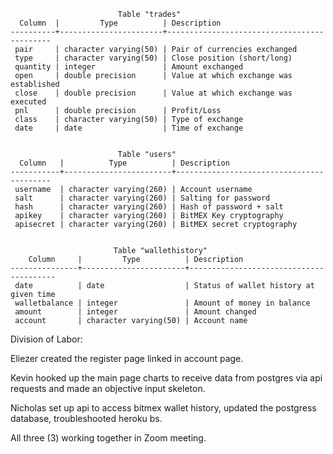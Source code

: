 
```
                        Table "trades"
  Column  |         Type          | Description
----------+-----------------------+--------------------------------------------
 pair     | character varying(50) | Pair of currencies exchanged
 type     | character varying(50) | Close position (short/long)       
 quantity | integer               | Amount exchanged
 open     | double precision      | Value at which exchange was established
 close    | double precision      | Value at which exchange was executed
 pnl      | double precision      | Profit/Loss
 class    | character varying(50) | Type of exchange
 date     | date                  | Time of exchange          


                        Table "users"
  Column   |          Type          | Description
-----------+------------------------+------------------------------------------
 username  | character varying(260) | Account username
 salt      | character varying(260) | Salting for password
 hash      | character varying(260) | Hash of password + salt
 apikey    | character varying(260) | BitMEX Key cryptography
 apisecret | character varying(260) | BitMEX secret cryptography
 
 
                       Table "wallethistory"
    Column     |         Type          | Description
---------------+-----------------------+----------------------------------------
 date          | date                  | Status of wallet history at given time
 walletbalance | integer               | Amount of money in balance   
 amount        | integer               | Amount changed
 account       | character varying(50) | Account name

```

Division of Labor:

Eliezer created the register page linked in account page.

Kevin hooked up the main page charts to receive data from postgres via api requests and made an objective input skeleton.

Nicholas set up api to access bitmex wallet history, updated the postgress database, troubleshooted heroku bs.

All three (3) working together in Zoom meeting.
